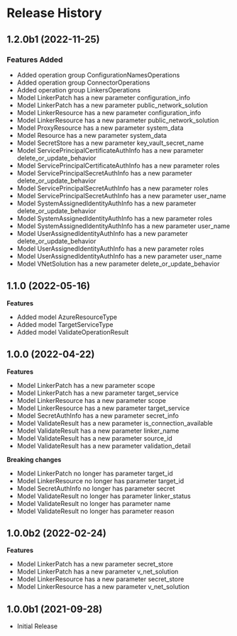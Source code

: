 # Release History

## 1.2.0b1 (2022-11-25)

### Features Added

  - Added operation group ConfigurationNamesOperations
  - Added operation group ConnectorOperations
  - Added operation group LinkersOperations
  - Model LinkerPatch has a new parameter configuration_info
  - Model LinkerPatch has a new parameter public_network_solution
  - Model LinkerResource has a new parameter configuration_info
  - Model LinkerResource has a new parameter public_network_solution
  - Model ProxyResource has a new parameter system_data
  - Model Resource has a new parameter system_data
  - Model SecretStore has a new parameter key_vault_secret_name
  - Model ServicePrincipalCertificateAuthInfo has a new parameter delete_or_update_behavior
  - Model ServicePrincipalCertificateAuthInfo has a new parameter roles
  - Model ServicePrincipalSecretAuthInfo has a new parameter delete_or_update_behavior
  - Model ServicePrincipalSecretAuthInfo has a new parameter roles
  - Model ServicePrincipalSecretAuthInfo has a new parameter user_name
  - Model SystemAssignedIdentityAuthInfo has a new parameter delete_or_update_behavior
  - Model SystemAssignedIdentityAuthInfo has a new parameter roles
  - Model SystemAssignedIdentityAuthInfo has a new parameter user_name
  - Model UserAssignedIdentityAuthInfo has a new parameter delete_or_update_behavior
  - Model UserAssignedIdentityAuthInfo has a new parameter roles
  - Model UserAssignedIdentityAuthInfo has a new parameter user_name
  - Model VNetSolution has a new parameter delete_or_update_behavior

## 1.1.0 (2022-05-16)

**Features**

  - Added model AzureResourceType
  - Added model TargetServiceType
  - Added model ValidateOperationResult

## 1.0.0 (2022-04-22)

**Features**

  - Model LinkerPatch has a new parameter scope
  - Model LinkerPatch has a new parameter target_service
  - Model LinkerResource has a new parameter scope
  - Model LinkerResource has a new parameter target_service
  - Model SecretAuthInfo has a new parameter secret_info
  - Model ValidateResult has a new parameter is_connection_available
  - Model ValidateResult has a new parameter linker_name
  - Model ValidateResult has a new parameter source_id
  - Model ValidateResult has a new parameter validation_detail

**Breaking changes**

  - Model LinkerPatch no longer has parameter target_id
  - Model LinkerResource no longer has parameter target_id
  - Model SecretAuthInfo no longer has parameter secret
  - Model ValidateResult no longer has parameter linker_status
  - Model ValidateResult no longer has parameter name
  - Model ValidateResult no longer has parameter reason

## 1.0.0b2 (2022-02-24)

**Features**

  - Model LinkerPatch has a new parameter secret_store
  - Model LinkerPatch has a new parameter v_net_solution
  - Model LinkerResource has a new parameter secret_store
  - Model LinkerResource has a new parameter v_net_solution

## 1.0.0b1 (2021-09-28)

* Initial Release
